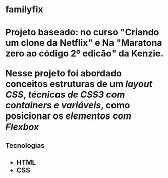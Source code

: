 <h1>familyfix<h1>
<p>Projeto baseado: no curso "Criando um clone da Netflix" e Na "Maratona zero ao código 2º edicão" da Kenzie.<p>
<p>Nesse projeto foi abordado conceitos estruturas de  um <i>layout CSS</i>, <i>técnicas de CSS3 com containers e variáveis</i>, como posicionar os <i>elementos com Flexbox</i>


<h2>Tecnologias<h2>
<ul>
  <b><li>HTML</li></b>
  <b><li>CSS</li></b>
  </ul>

